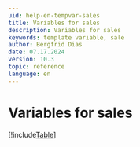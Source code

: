 ```yaml
---
uid: help-en-tempvar-sales
title: Variables for sales
description: Variables for sales
keywords: template variable, sale
author: Bergfrid Dias
date: 07.17.2024
version: 10.3
topic: reference
language: en
---
```


# Variables for sales

[!include[Table](../../../../../common/includes/variable/table-sales.md)]
